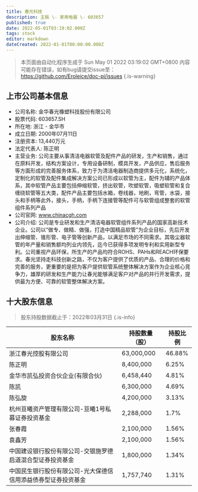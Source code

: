 ```yaml
---
title: 春光科技
description: 主板 \- 家用电器 \- 603657
published: true
date: 2022-05-01T03:19:02.000Z
tags: stock
editor: markdown
dateCreated: 2022-01-01T00:00:00.000Z
---
```


> 本页面由自动化程序生成于 Sun May 01 2022 03:19:02 GMT+0800
> 内容可能存在错误，如有bug请提交issue至：https://github.com/Eroleice/doc-pi/issues
{.is-warning}

## 上市公司基本信息
- 公司名称: 金华春光橡塑科技股份有限公司
- 股票代码: 603657.SH
- 所在地: 浙江 - 金华市
- 成立日期: 2000年07月11日
- 注册资本: 13,440万元
- 法定代表人: 陈正明
- 主营业务: 公司主要从事清洁电器软管及配件产品的研发，生产和销售，通过在原料开发，结构方案设计，专用设备研制，模具开发，产品供应，售后服务等方面形成的完善服务体系，致力于为清洁电器制造商提供多元化，系统化，定制化的软管及配件集成解决方案公司已形成以软管为主，配件为辅的产品体系，其中软管产品主要包括伸缩软管，挤出软管，吹塑软管，吸塑软管和复合缠绕软管等五大类，配件产品主要包括水箱，卷线器，地刷，弯管，水袋，接头和手柄等此外，接头，手柄，手柄下连接管等配件可与软管组成整套的软管组件系列产品
- 公司官网: www.chinacgh.com
- 公司介绍: 公司是专业研发和生产清洁电器软管组件系列产品的国家高新技术企业。公司以“做专、做精、做强，打造中国精品软管”为企业目标，先后开发出伸缩管、锥形管、电子管等创新产品，以满足市场的不同需求。其吸尘器软管的年产量和销售额均列业内领先，迄今已获得多项发明专利和实用新型专利。公司重视产品环保，所生产的产品均符合ROHS、PAHs和REACH环保要求。春光坚持走科技创新之路，不仅为客户提供了优质的产品、合理的价格和完善的服务，更重要的是把为客户提供软管系统整体解决方案作为企业核心竞争力，雄厚的研发和生产能力让春光能够满足客户对产品的并行开发需求，提供最为方便、可靠的软管整体解决方案。


## 十大股东信息
> 股东持股数据截止于：2022年03月31日
{.is-info}

| 股东名称 | 持股数量（股） | 持股比例 |
| --- | --- | --- |
| 浙江春光控股有限公司 | 63,000,000 | 46.88% |
| 陈正明 | 8,400,000 | 6.25% |
| 金华市凯弘投资合伙企业(有限合伙) | 6,458,440 | 4.81% |
| 陈凯 | 6,300,000 | 4.69% |
| 陈弘旋 | 4,200,000 | 3.13% |
| 杭州亘曦资产管理有限公司-亘曦1号私募证券投资基金 | 2,288,000 | 1.7% |
| 张春霞 | 2,100,000 | 1.56% |
| 袁鑫芳 | 2,100,000 | 1.56% |
| 中国建设银行股份有限公司-交银施罗德启道混合型证券投资基金 | 1,800,000 | 1.34% |
| 中国民生银行股份有限公司-光大保德信信用添益债券型证券投资基金 | 1,757,740 | 1.31% |




